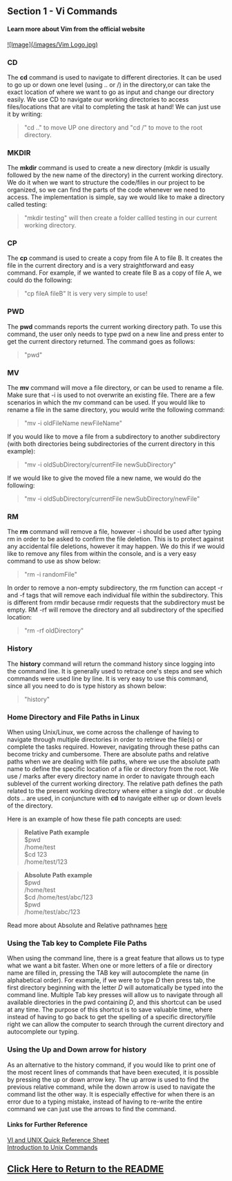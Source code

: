 ## Section 1 - Vi Commands

#### Learn more about Vim from the official website 
[![Image](/images/Vim Logo.jpg)](https://www.vim.org/)

### CD

The **cd** command is used to navigate to different directories. It can be used to go up or down one level (using .. or /) in the directory,or can take the exact location of where we want to go as input and change our directory easily. We use CD to navigate our working directories to access files/locations that are vital to completing the task at hand! We can just use it by writing:
>"cd .." to move UP one directory and "cd /" to move to the root directory.

### MKDIR
The **mkdir** command is used to create a new directory (mkdir is usually followed by the new name of the directory) in the current working directory. We do it when we want to structure the code/files in our project to be organized, so we can find the parts of the code whenever we need to access. The implementation is simple, say we would like to make a directory called testing:
>"mkdir testing" will then create a folder callled testing in our current working directory.

### CP
The **cp** command is used to create a copy from file A to file B. It creates the file in the current directory and is a very straightforward and easy command. For example, if we wanted to create file B as a copy of file A, we could do the following:
>"cp fileA fileB"
It is very very simple to use!

### PWD
The **pwd** commands reports the current working directory path. To use this command, the user only needs to type pwd on a new line and press enter to get the current directory returned. The command goes as follows:
>"pwd"

### MV
The **mv** command will move a file directory, or can be used to rename a file. Make sure that -i is used to not overwrite an existing file. There are a few scenarios in which the mv command can be used.
If you would like to rename a file in the same directory, you would write the following command:
>"mv -i oldFileName newFileName"

If you would like to move a file from a subdirectory to another subdirectory (with both directories being subdirectories of the current directory in this example):
>"mv -i oldSubDirectory/currentFile newSubDirectory"

If we would like to give the moved file a new name, we would do the following:
>"mv -i oldSubDirectory/currentFile newSubDirectory/newFile"

### RM
The **rm** command will remove a file, however -i should be used after typing rm in order to be asked to confirm the file deletion. This is to protect against any accidental file deletions, however it may happen. We do this if we would like to remove any files from within the console, and is a very easy command to use as show below:
>"rm -i randomFile"

In order to remove a non-empty subdirectory, the rm function can accept -r and -f tags that will remove each individual file within the subdirectory. This is different from rmdir because rmdir requests that the subdirectory must be empty. RM -rf will remove the directory and all subdirectory of the specified location:
>"rm -rf oldDirectory"

### History
The **history** command will return the command history since logging into the command line. It is generally used to retrace one's steps and see which commands were used line by line. It is very easy to use this command, since all you need to do is type history as shown below:
>"history"

### Home Directory and File Paths in Linux
When using Unix/Linux, we come across the challenge of having to navigate through multiple directories in order to retrieve the file(s) or complete the tasks required. However, navigating through these paths can become tricky and cumbersome. There are absolute paths and relative paths when we are dealing with file paths, where we use the absolute path name to define the specific location of a file or directory from the root. We use / marks after every directory name in order to navigate through each sublevel of the current working directory. The relative path defines the path related to the present working directory where either a single dot . or double dots .. are used, in conjuncture with **cd** to navigate either up or down levels of the directory.

Here is an example of how these file path concepts are used:  
>__Relative Path example__  
>$pwd  
>/home/test  
>$cd 123  
>/home/test/123  

>__Absolute Path example__  
>$pwd  
>/home/test  
>$cd /home/test/abc/123  
>$pwd  
>/home/test/abc/123  

Read more about Absolute and Relative pathnames [here](https://www.geeksforgeeks.org/absolute-relative-pathnames-unix/)

### Using the Tab key to Complete File Paths
When using the command line, there is a great feature that allows us to type what we want a bit faster. When one or more letters of a file or directory name are filled in, pressing the TAB key will autocomplete the name (in alphabetical order). For example, if we were to type _D_ then press tab, the first directory beginning with the letter _D_ will automatically be typed into the command line. Multiple Tab key presses will allow us to navigate through all available directories in the pwd containing _D_, and this shortcut can be used at any time. The purpose of this shortcut is to save valuable time, where instead of having to go back to get the spelling of a specific directory/file right we can allow the computer to search through the current directory and autocomplete our typing.

### Using the Up and Down arrow for history
As an alternative to the history command, if you would like to print one of the most recent lines of commands that have been executed, it is possible by pressing the up or down arrow  key. The up arrow is used to find the previous relative command, while the down arrow is used to navigate the command list the other way. It is especially effective for when there is an error due to a typing mistake, instead of having to re-write the entire command we can just use the arrows to find the command.

#### Links for Further Reference
[VI and UNIX Quick Reference Sheet](https://acm.cs.virginia.edu/data/viunix.html)  
[Introduction to Unix Commands](https://kb.iu.edu/d/afsk)

## [Click Here to Return to the README](https://github.com/tmccalla777/RBTminiproject--Fall-2019/blob/master/README.md)

